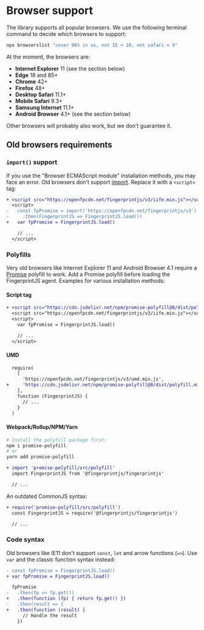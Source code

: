 # Browser support

The library supports all popular browsers.
We use the following terminal command to decide which browsers to support:

```bash
npx browserslist "cover 96% in us, not IE < 10, not safari < 9"
```

At the moment, the browsers are:

- **Internet Explorer** 11 (see the section below)
- **Edge** 18 and 85+
- **Chrome** 42+
- **Firefox** 48+
- **Desktop Safari** 11.1+
- **Mobile Safari** 9.3+
- **Samsung Internet** 11.1+
- **Android Browser** 4.1+ (see the section below)

Other browsers will probably also work, but we don't guarantee it.

## Old browsers requirements

### `import()` support

If you use the "Browser ECMAScript module" installation methods, you may face an error.
Old browsers don't support [import](https://developer.mozilla.org/en-US/docs/Web/JavaScript/Reference/Statements/import).
Replace it with a `<script>` tag:

```diff
+ <script src="https://openfpcdn.net/fingerprintjs/v3/iife.min.js"></script>
  <script>
-   const fpPromise = import('https://openfpcdn.net/fingerprintjs/v3')
-     .then(FingerprintJS => FingerprintJS.load())
+   var fpPromise = FingerprintJS.load()

    // ...
  </script>
```

### Polyfills

Very old browsers like Internet Explorer 11 and Android Browser 4.1
require a [Promise](https://developer.mozilla.org/en-US/docs/Web/JavaScript/Reference/Global_Objects/Promise) polyfill to work.
Add a Promise polyfill before loading the FingerprintJS agent.
Examples for various installation methods:

#### Script tag

```diff
+ <script src="https://cdn.jsdelivr.net/npm/promise-polyfill@8/dist/polyfill.min.js"></script>
  <script src="https://openfpcdn.net/fingerprintjs/v3/iife.min.js"></script>
  <script>
    var fpPromise = FingerprintJS.load()

    // ...
  </script>
```

#### UMD

```diff
  require(
    [
      'https://openfpcdn.net/fingerprintjs/v3/umd.min.js',
+     'https://cdn.jsdelivr.net/npm/promise-polyfill@8/dist/polyfill.min.js',
    ],
    function (FingerprintJS) {
      // ...
    }
  )
```

#### Webpack/Rollup/NPM/Yarn

```bash
# Install the polyfill package first:
npm i promise-polyfill
# or
yarn add promise-polyfill
```

```diff
+ import 'promise-polyfill/src/polyfill'
  import FingerprintJS from '@fingerprintjs/fingerprintjs'

  // ...
```

An outdated CommonJS syntax:

```diff
+ require('promise-polyfill/src/polyfill')
  const FingerprintJS = require('@fingerprintjs/fingerprintjs')

  // ...
```

### Code syntax

Old browsers like IE11 don't support `const`, `let` and arrow functions (`=>`).
Use `var` and the classic function syntax instead:

```diff
- const fpPromise = FingerprintJS.load()
+ var fpPromise = FingerprintJS.load()

  fpPromise
-   .then(fp => fp.get())
+   .then(function (fp) { return fp.get() })
-   .then(result => {
+   .then(function (result) {
      // Handle the result
    })
```
